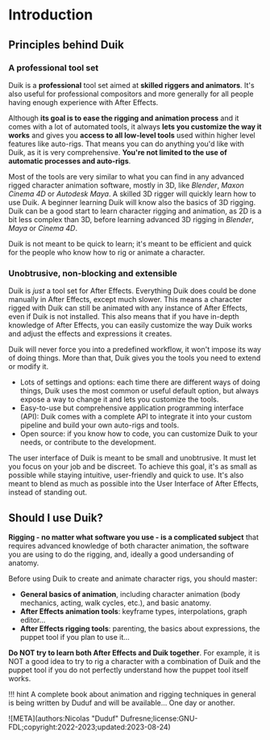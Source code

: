 # Introduction

## Principles behind Duik

### A professional tool set

Duik is a **professional** tool set aimed at **skilled riggers and animators**. It's also useful for professional compositors and more generally for all people having enough experience with After Effects.

Although **its goal is to ease the rigging and animation process** and it comes with a lot of automated tools, it always **lets you customize the way it works** and gives you **access to all low-level tools** used within higher level features like auto-rigs. That means you can do anything you'd like with Duik, as it is very comprehensive. **You're not limited to the use of automatic processes and auto-rigs**.

Most of the tools are very similar to what you can find in any advanced rigged character animation software, mostly in 3D, like *Blender*, *Maxon Cinema 4D* or *Autodesk Maya*. A skilled 3D rigger will quickly learn how to use Duik. A beginner learning Duik will know also the basics of 3D rigging. Duik can be a good start to learn character rigging and animation, as 2D is a bit less complex than 3D, before learning advanced 3D rigging in *Blender*, *Maya* or *Cinema 4D*.

Duik is not meant to be quick to learn; it's meant to be efficient and quick for the people who know how to rig or animate a character.

### Unobtrusive, non-blocking and extensible

Duik is *just* a tool set for After Effects. Everything Duik does could be done manually in After Effects, except much slower. This means a character rigged with Duik can still be animated with any instance of After Effects, even if Duik is not installed. This also means that if you have in-depth knowledge of After Effects, you can easily customize the way Duik works and adjust the effects and expressions it creates.

Duik will never force you into a predefined workflow, it won't impose its way of doing things. More than that, Duik gives you the tools you need to extend or modify it.

- Lots of settings and options: each time there are different ways of doing things, Duik uses the most common or useful default option, but always expose a way to change it and lets you customize the tools.
- Easy-to-use but comprehensive application programming interface (API): Duik comes with a complete API to integrate it into your custom pipeline and build your own auto-rigs and tools.
- Open source: if you know how to code, you can customize Duik to your needs, or contribute to the development.

The user interface of Duik is meant to be small and unobtrusive. It must let you focus on your job and be discreet. To achieve this goal, it's as small as possible while staying intuitive, user-friendly and quick to use. It's also meant to blend as much as possible into the User Interface of After Effects, instead of standing out.

## Should I use Duik?

**Rigging - no matter what software you use - is a complicated subject** that requires advanced knowledge of both character animation, the software you are using to do the rigging, and, ideally a good undersanding of anatomy.

Before using Duik to create and animate character rigs, you should master:  

- **General basics of animation**, including character animation (body mechanics, acting, walk cycles, etc.), and basic anatomy.  
- **After Effects animation tools**: keyframe types, interpolations, graph editor…  
- **After Effects rigging tools**: parenting, the basics about expressions, the puppet tool if you plan to use it…

**Do NOT try to learn both After Effects and Duik together**. For example, it is NOT a good idea to try to rig a character with a combination of Duik and the puppet tool if you do not perfectly understand how the puppet tool itself works.

!!! hint
    A complete book about animation and rigging techniques in general is being written by Duduf and will be available... One day or another.


![META](authors:Nicolas "Duduf" Dufresne;license:GNU-FDL;copyright:2022-2023;updated:2023-08-24)
